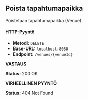 ## Poista tapahtumapaikka

Poistetaan tapahtumapaikka (Venue)

#### HTTP-Pyyntö

- **Metodi:** `DELETE`
- **Base-URL:** `localhost:8080`
- **Endpoint:** `/venues/{venueId}`


**VASTAUS**

**Status:** 200 OK

**VIRHEELLINEN PYYNTÖ**

**Status:** 404 Not Found